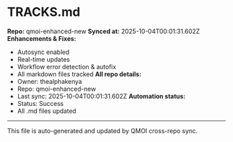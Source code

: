 # TRACKS.md

**Repo:** qmoi-enhanced-new
**Synced at:** 2025-10-04T00:01:31.602Z
**Enhancements & Fixes:**
- Autosync enabled
- Real-time updates
- Workflow error detection & autofix
- All markdown files tracked
**All repo details:**
- Owner: thealphakenya
- Repo: qmoi-enhanced-new
- Last sync: 2025-10-04T00:01:31.602Z
**Automation status:**
- Status: Success
- All .md files updated
---
This file is auto-generated and updated by QMOI cross-repo sync.
